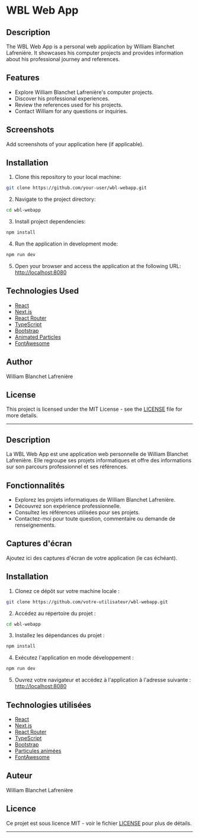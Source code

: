 # WBL Web App

## Description

The WBL Web App is a personal web application by William Blanchet Lafrenière. It showcases his computer projects and provides information about his professional journey and references.

## Features

- Explore William Blanchet Lafrenière's computer projects.
- Discover his professional experiences.
- Review the references used for his projects.
- Contact William for any questions or inquiries.

## Screenshots

Add screenshots of your application here (if applicable).

## Installation

1. Clone this repository to your local machine:

```bash
git clone https://github.com/your-user/wbl-webapp.git
```

2. Navigate to the project directory:

```bash
cd wbl-webapp
```

3. Install project dependencies:

```bash
npm install
```
   

4. Run the application in development mode:

```bash
npm run dev
```

5. Open your browser and access the application at the following URL: [http://localhost:8080](http://localhost:8080)

## Technologies Used

- [React](https://reactjs.org/)
- [Next.js](https://nextjs.org/)
- [React Router](https://reactrouter.com/)
- [TypeScript](https://www.typescriptlang.org/)
- [Bootstrap](https://getbootstrap.com/)
- [Animated Particles](https://github.com/matteobruni/tsparticles)
- [FontAwesome](https://fontawesome.com/)

## Author

William Blanchet Lafrenière

## License

This project is licensed under the MIT License - see the [LICENSE](LICENSE) file for more details.

---

## Description

La WBL Web App est une application web personnelle de William Blanchet Lafrenière. Elle regroupe ses projets informatiques et offre des informations sur son parcours professionnel et ses références.

## Fonctionnalités

- Explorez les projets informatiques de William Blanchet Lafrenière.
- Découvrez son expérience professionnelle.
- Consultez les références utilisées pour ses projets.
- Contactez-moi pour toute question, commentaire ou demande de renseignements.

## Captures d'écran

Ajoutez ici des captures d'écran de votre application (le cas échéant).

## Installation

1. Clonez ce dépôt sur votre machine locale :

```bash
git clone https://github.com/votre-utilisateur/wbl-webapp.git
```

2. Accédez au répertoire du projet :

```bash
cd wbl-webapp
```

3. Installez les dépendances du projet :

```bash
npm install
```

4. Exécutez l'application en mode développement :

```bash
npm run dev
```

5. Ouvrez votre navigateur et accédez à l'application à l'adresse suivante : [http://localhost:8080](http://localhost:8080)

## Technologies utilisées

- [React](https://reactjs.org/)
- [Next.js](https://nextjs.org/)
- [React Router](https://reactrouter.com/)
- [TypeScript](https://www.typescriptlang.org/)
- [Bootstrap](https://getbootstrap.com/)
- [Particules animées](https://github.com/matteobruni/tsparticles)
- [FontAwesome](https://fontawesome.com/)

## Auteur

William Blanchet Lafrenière

## Licence

Ce projet est sous licence MIT - voir le fichier [LICENSE](LICENSE) pour plus de détails.

---

